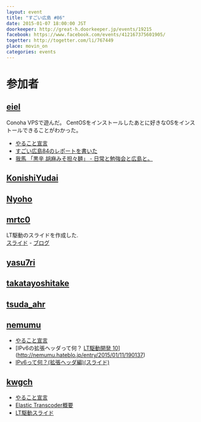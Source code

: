 ```yaml
---
layout: event
title: "すごい広島 #86"
date: 2015-01-07 18:00:00 JST
doorkeeper: http://great-h.doorkeeper.jp/events/19215
facebook: https://www.facebook.com/events/412167375601905/
togetter: http://togetter.com/li/767449
place: movin_on
categories: events
---
```


# 参加者


## [eiel](https://github.com/eiel)

Conoha VPSで遊んだ。
CentOSをインストールしたあとに好きなOSをインストールできることがわかった。

* [やること宣言](https://github.com/great-h/great-h.github.io/issues/1461)
* [すごい広島84のレポートを書いた](https://www.facebook.com/great.hiroshima/posts/505332912942692)
* [我馬 「黒辛 胡麻みそ担々麺」 - 日常と勉強会と広島と。](http://eielh-life.tumblr.com/post/107451800513)


## [KonishiYudai](http://twitter.com/KonishiYudai)


## [Nyoho](https://github.com/Nyoho)


## [mrtc0](http://twitter.com/mrtc0)

LT駆動のスライドを作成した.  
[スライド](http://www.slideshare.net/mrtc0/lt10) - [ブログ](http://mrt-k.github.io/lt/2015/01/10/LT%E9%A7%86%E5%8B%95%E9%96%8B%E7%99%BA10%E3%81%A7%E3%82%A2%E3%83%B3%E3%83%81%E3%83%87%E3%83%90%E3%83%83%E3%82%B0%E3%81%AB%E5%AF%BE%E3%81%99%E3%82%8B%E6%89%8B%E6%B3%95%E3%81%AB%E3%81%A4%E3%81%84%E3%81%A6LT%E3%81%97%E3%81%A6%E3%81%8D%E3%81%9F/)  


## [yasu7ri](https://github.com/yasu7ri)


## [takatayoshitake](http://twitter.com/takatayoshitake)


## [tsuda_ahr](http://twitter.com/tsuda_ahr)


## [nemumu](https://github.com/nemumu)

* [やること宣言](https://github.com/great-h/great-h.github.io/issues/1470)
* [IPv6の拡張ヘッダって何？ [LT駆動開発 10](解説)](http://nemumu.hateblo.jp/entry/2015/01/11/190137)
* [IPv6って何？(拡張ヘッダ編)(スライド)](http://www.slideshare.net/nemumu/ipv6-extension-header)


## [kwgch](https://github.com/kwgch)

* [やること宣言](https://github.com/great-h/great-h.github.io/issues/1462)
* [Elastic Transcoder概要](http://kwgch.github.io/blog/2015/01/14/great-h)
* [LT駆動スライド](http://www.slideshare.net/ducky19999/line-43382682)

